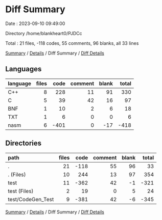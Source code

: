 # Diff Summary

Date : 2023-09-10 09:49:00

Directory /home/blankheart0/PJDCc

Total : 21 files,  -118 codes, 55 comments, 96 blanks, all 33 lines

[Summary](results.md) / [Details](details.md) / Diff Summary / [Diff Details](diff-details.md)

## Languages
| language | files | code | comment | blank | total |
| :--- | ---: | ---: | ---: | ---: | ---: |
| C++ | 8 | 228 | 11 | 91 | 330 |
| C | 5 | 39 | 42 | 16 | 97 |
| BNF | 1 | 10 | 2 | 6 | 18 |
| TXT | 1 | 6 | 0 | 0 | 6 |
| nasm | 6 | -401 | 0 | -17 | -418 |

## Directories
| path | files | code | comment | blank | total |
| :--- | ---: | ---: | ---: | ---: | ---: |
| . | 21 | -118 | 55 | 96 | 33 |
| . (Files) | 10 | 244 | 13 | 97 | 354 |
| test | 11 | -362 | 42 | -1 | -321 |
| test (Files) | 2 | 19 | 0 | 5 | 24 |
| test/CodeGen_Test | 9 | -381 | 42 | -6 | -345 |

[Summary](results.md) / [Details](details.md) / Diff Summary / [Diff Details](diff-details.md)